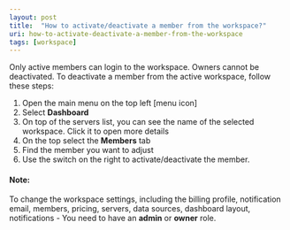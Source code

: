 ```yaml
---
layout: post
title:  "How to activate/deactivate a member from the workspace?"
uri: how-to-activate-deactivate-a-member-from-the-workspace
tags: [workspace]
---
```


Only active members can login to the workspace. Owners cannot be deactivated. To deactivate a member from the active workspace, follow these steps:

<!-- more -->

1.  Open the main menu on the top left \[menu icon\]
2.  Select **Dashboard**
3.  On top of the servers list, you can see the name of the selected workspace. Click it to open more details
4.  On the top select the **Members** tab
5.  Find the member you want to adjust
6.  Use the switch on the right to activate/deactivate the member.

#### Note:

To change the workspace settings, including the billing profile, notification email, members, pricing, servers, data sources, dashboard layout, notifications - You need to have an **admin** or **owner** role.